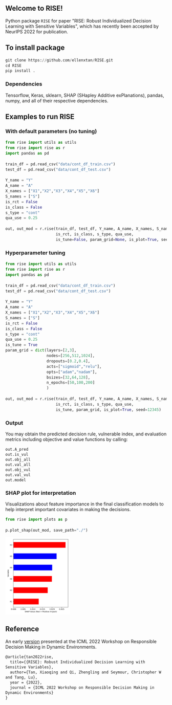 ## Welcome to RISE!

Python package ``RISE`` for paper "RISE: Robust Individualized Decision Learning with Sensitive Variables", which has recently been accepted by NeurIPS 2022 for publication.

## To install package
```py
git clone https://github.com/ellenxtan/RISE.git
cd RISE
pip install .
```

### Dependencies

Tensorflow, Keras, sklearn, SHAP (SHapley Additive exPlanations), pandas, numpy, and all of their respective dependencies. 


## Examples to run RISE 

### With default parameters (no tuning)

```py
from rise import utils as utils
from rise import rise as r
import pandas as pd

train_df = pd.read_csv("data/cont_df_train.csv")
test_df = pd.read_csv("data/cont_df_test.csv")

Y_name = "Y"
A_name = "A"
X_names = ["X1","X2","X3","X4","X5","X6"]
S_names = ["S"]
is_rct = False
is_class = False
s_type = "cont"
qua_use = 0.25

out, out_mod = r.rise(train_df, test_df, Y_name, A_name, X_names, S_names, 
                      is_rct, is_class, s_type, qua_use, 
                      is_tune=False, param_grid=None, is_plot=True, seed=12345)
```

### Hyperparameter tuning

```py
from rise import utils as utils
from rise import rise as r
import pandas as pd

train_df = pd.read_csv("data/cont_df_train.csv")
test_df = pd.read_csv("data/cont_df_test.csv")

Y_name = "Y"
A_name = "A"
X_names = ["X1","X2","X3","X4","X5","X6"]
S_names = ["S"]
is_rct = False
is_class = False
s_type = "cont"
qua_use = 0.25
is_tune = True
param_grid = dict(layers=[2,3], 
                  nodes=[256,512,1024], 
                  dropouts=[0.2,0.4], 
                  acts=["sigmoid","relu"], 
                  opts=["adam","nadam"], 
                  bsizes=[32,64,128], 
                  n_epochs=[50,100,200]
                  )

out, out_mod = r.rise(train_df, test_df, Y_name, A_name, X_names, S_names, 
                      is_rct, is_class, s_type, qua_use, 
                      is_tune, param_grid, is_plot=True, seed=12345)
```

### Output

You may obtain the predicted decision rule, vulnerable index, and evaluation metrics including objective and value functions by calling:

```
out.A_pred
out.is_vul
out.obj_all
out.val_all
out.obj_vul
out.val_vul
out.model
```

### SHAP plot for interpretation

Visualizations about feature importance in the final classification models to
help interpret important covariates in making the decisions.

```py
from rise import plots as p

p.plot_shap(out_mod, save_path="./")
```

<img src="fig_rise.png" alt="fig_rise" width="40%"/>

## Reference

An early [version](https://responsibledecisionmaking.github.io/assets/pdf/papers/08.pdf) presented at the ICML 2022 Workshop on Responsible Decision Making in Dynamic Environments. 

```
@article{tan2022rise,
  title={{RISE}: Robust Individualized Decision Learning with Sensitive Variables},
  author={Tan, Xiaoqing and Qi, Zhengling and Seymour, Christopher W and Tang, Lu},
  year = {2022},
  journal = {ICML 2022 Workshop on Responsible Decision Making in Dynamic Environments} 
}
```
